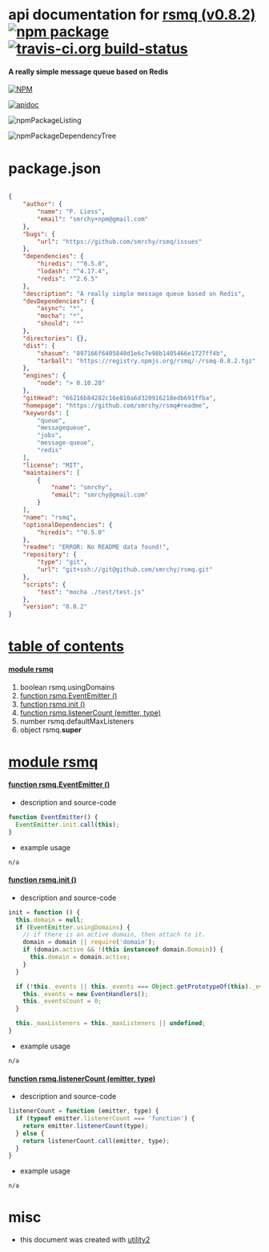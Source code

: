 # api documentation for  [rsmq (v0.8.2)](https://github.com/smrchy/rsmq#readme)  [![npm package](https://img.shields.io/npm/v/npmdoc-rsmq.svg?style=flat-square)](https://www.npmjs.org/package/npmdoc-rsmq) [![travis-ci.org build-status](https://api.travis-ci.org/npmdoc/node-npmdoc-rsmq.svg)](https://travis-ci.org/npmdoc/node-npmdoc-rsmq)
#### A really simple message queue based on Redis

[![NPM](https://nodei.co/npm/rsmq.png?downloads=true)](https://www.npmjs.com/package/rsmq)

[![apidoc](https://npmdoc.github.io/node-npmdoc-rsmq/build/screenCapture.buildNpmdoc.browser._2Fhome_2Ftravis_2Fbuild_2Fnpmdoc_2Fnode-npmdoc-rsmq_2Ftmp_2Fbuild_2Fapidoc.html.png)](https://npmdoc.github.io/node-npmdoc-rsmq/build/apidoc.html)

![npmPackageListing](https://npmdoc.github.io/node-npmdoc-rsmq/build/screenCapture.npmPackageListing.svg)

![npmPackageDependencyTree](https://npmdoc.github.io/node-npmdoc-rsmq/build/screenCapture.npmPackageDependencyTree.svg)



# package.json

```json

{
    "author": {
        "name": "P. Liess",
        "email": "smrchy+npm@gmail.com"
    },
    "bugs": {
        "url": "https://github.com/smrchy/rsmq/issues"
    },
    "dependencies": {
        "hiredis": "^0.5.0",
        "lodash": "^4.17.4",
        "redis": "^2.6.5"
    },
    "description": "A really simple message queue based on Redis",
    "devDependencies": {
        "async": "*",
        "mocha": "*",
        "should": "*"
    },
    "directories": {},
    "dist": {
        "shasum": "897166f6405840d1e6c7e98b1405466e1727ff4b",
        "tarball": "https://registry.npmjs.org/rsmq/-/rsmq-0.8.2.tgz"
    },
    "engines": {
        "node": "> 0.10.20"
    },
    "gitHead": "66216b84282c16e810a6d320916218edb691ffba",
    "homepage": "https://github.com/smrchy/rsmq#readme",
    "keywords": [
        "queue",
        "messagequeue",
        "jobs",
        "message-queue",
        "redis"
    ],
    "license": "MIT",
    "maintainers": [
        {
            "name": "smrchy",
            "email": "smrchy@gmail.com"
        }
    ],
    "name": "rsmq",
    "optionalDependencies": {
        "hiredis": "^0.5.0"
    },
    "readme": "ERROR: No README data found!",
    "repository": {
        "type": "git",
        "url": "git+ssh://git@github.com/smrchy/rsmq.git"
    },
    "scripts": {
        "test": "mocha ./test/test.js"
    },
    "version": "0.8.2"
}
```



# <a name="apidoc.tableOfContents"></a>[table of contents](#apidoc.tableOfContents)

#### [module rsmq](#apidoc.module.rsmq)
1.  boolean <span class="apidocSignatureSpan">rsmq.</span>usingDomains
1.  [function <span class="apidocSignatureSpan">rsmq.</span>EventEmitter ()](#apidoc.element.rsmq.EventEmitter)
1.  [function <span class="apidocSignatureSpan">rsmq.</span>init ()](#apidoc.element.rsmq.init)
1.  [function <span class="apidocSignatureSpan">rsmq.</span>listenerCount (emitter, type)](#apidoc.element.rsmq.listenerCount)
1.  number <span class="apidocSignatureSpan">rsmq.</span>defaultMaxListeners
1.  object <span class="apidocSignatureSpan">rsmq.</span>__super__



# <a name="apidoc.module.rsmq"></a>[module rsmq](#apidoc.module.rsmq)

#### <a name="apidoc.element.rsmq.EventEmitter"></a>[function <span class="apidocSignatureSpan">rsmq.</span>EventEmitter ()](#apidoc.element.rsmq.EventEmitter)
- description and source-code
```javascript
function EventEmitter() {
  EventEmitter.init.call(this);
}
```
- example usage
```shell
n/a
```

#### <a name="apidoc.element.rsmq.init"></a>[function <span class="apidocSignatureSpan">rsmq.</span>init ()](#apidoc.element.rsmq.init)
- description and source-code
```javascript
init = function () {
  this.domain = null;
  if (EventEmitter.usingDomains) {
    // if there is an active domain, then attach to it.
    domain = domain || require('domain');
    if (domain.active && !(this instanceof domain.Domain)) {
      this.domain = domain.active;
    }
  }

  if (!this._events || this._events === Object.getPrototypeOf(this)._events) {
    this._events = new EventHandlers();
    this._eventsCount = 0;
  }

  this._maxListeners = this._maxListeners || undefined;
}
```
- example usage
```shell
n/a
```

#### <a name="apidoc.element.rsmq.listenerCount"></a>[function <span class="apidocSignatureSpan">rsmq.</span>listenerCount (emitter, type)](#apidoc.element.rsmq.listenerCount)
- description and source-code
```javascript
listenerCount = function (emitter, type) {
  if (typeof emitter.listenerCount === 'function') {
    return emitter.listenerCount(type);
  } else {
    return listenerCount.call(emitter, type);
  }
}
```
- example usage
```shell
n/a
```



# misc
- this document was created with [utility2](https://github.com/kaizhu256/node-utility2)
